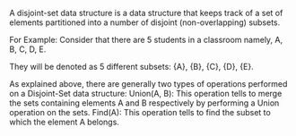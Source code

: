 A disjoint-set data structure is a data structure that keeps track of a set of elements partitioned into a number of disjoint (non-overlapping) subsets.

For Example:
Consider that there are 5 students in a classroom namely, A, B, C, D, E.

They will be denoted as 5 different subsets: {A}, {B}, {C}, {D}, {E}.

As explained above, there are generally two types of operations performed on a Disjoint-Set data structure:
Union(A, B): This operation tells to merge the sets containing elements A and B respectively by performing a Union operation on the sets.
Find(A): This operation tells to find the subset to which the element A belongs.